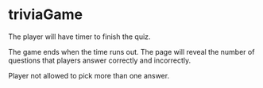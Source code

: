 # triviaGame

The player will have timer to finish the quiz.

The game ends when the time runs out. The page will reveal the number of questions that players answer correctly and incorrectly.

Player not allowed to pick more than one answer.
